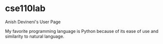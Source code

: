 # cse110lab

Anish Devineni's User Page

My favorite programming language is Python because of its ease of use and similarity to natural language.